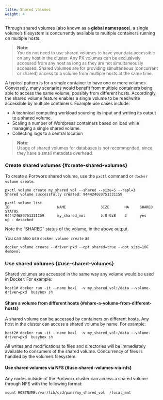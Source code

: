 ```yaml
---
title: Shared Volumes
weight: 4
---
```


Through shared volumes \(also known as a **global namespace**\), a single volume’s filesystem is concurrently available to multiple containers running on multiple hosts.

> **Note:**  
> You do not need to use shared volumes to have your data accessible on any host in the cluster. Any PX volumes can be exclusively accessed from any host as long as they are not simultaneously accessed. Shared volumes are for providing simultaneous \(concurrent or shared\) access to a volume from multiple hosts at the same time.

A typical pattern is for a single container to have one or more volumes. Conversely, many scenarios would benefit from multiple containers being able to access the same volume, possibly from different hosts. Accordingly, the shared volume feature enables a single volume to be read/write accessible by multiple containers. Example use cases include:

* A technical computing workload sourcing its input and writing its output to a shared volume.
* Scaling a number of Wordpress containers based on load while managing a single shared volume.
* Collecting logs to a central location

> **Note:**  
> Usage of shared volumes for databases is not recommended, since they have a small metadata overhead.

### Create shared volumes {#create-shared-volumes}

To create a Portworx shared volume, use the `pxctl` command or `docker volume create`.

```text
pxctl volume create my_shared_vol --shared --size=5 --repl=3
Shared volume successfully created: 944424689751331159

pxctl volume list
ID			            NAME		        SIZE	   HA	  SHARED	STATUS
944424689751331159	    my_shared_vol	    5.0 GiB	   3	  yes	    up - detached
```

Note the “SHARED” status of the volume, in the above output.

You can also use `docker volume create` as

```text
docker volume create --driver pxd --opt shared=true --opt size=10G demovol
```

### Use shared volumes {#use-shared-volumes}

Shared volumes are accessed in the same way any volume would be used in Docker. For example:

```text
host1# docker run -it --name box1  -v my_shared_vol:/data --volume-driver=pxd  busybox sh
```

#### Share a volume from different hosts {#share-a-volume-from-different-hosts}

A shared volume can be accessed by containers on different hosts. Any host in the cluster can access a shared volume by name. For example:

```text
host2# docker run -it --name box1  -v my_shared_vol:/data --volume-driver=pxd  busybox sh
```

All writes and modifications to files and directories will be immediately available to consumers of the shared volume. Concurrency of files is handled by the volume’s filesystem.

#### Use shared volumes via NFS {#use-shared-volumes-via-nfs}

Any nodes outside of the Portworx cluster can access a shared volume through NFS with the following format:

```text
mount HOSTNAME:/var/lib/osd/pxns/my_shared_vol  /local_mnt
```

